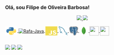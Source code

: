 ### Olá, sou Filipe de Oliveira Barbosa!

<div align="center">
  <a href="https://github.com/FilipeOBarbosa/FilipeOBarbosa">
  <img height="230em" src="https://github-readme-stats.vercel.app/api?username=FilipeOBarbosa&show_icons=true&theme=dark&include_all_commits=true&count_private=true"/>
  <img height="230em" src="https://github-readme-stats.vercel.app/api/top-langs/?username=FilipeOBarbosa&langs_count=5&theme=dark"/>
</div>
  <div style="display: inline_block"><br>
  <img align="center" alt="Rafa-Python" height="30" width="40" src="https://raw.githubusercontent.com/devicons/devicon/master/icons/python/python-original.svg">
   <img align="center" alt="Rafa-Java" height="30" width="40" src="https://cdn.jsdelivr.net/gh/devicons/devicon/icons/java/java-original.svg" />
  <img align="center" alt="Rafa-Js" height="30" width="40" src="https://raw.githubusercontent.com/devicons/devicon/master/icons/javascript/javascript-plain.svg">
    <img align="center"  height="30" width="30" src="https://raw.githubusercontent.com/devicons/devicon/master/icons/mysql/mysql-original.svg">
  <img align="center"  height="30" width="30" src="https://raw.githubusercontent.com/devicons/devicon/master/icons/postgresql/postgresql-original.svg">
  <img align="center"  height="30" width="30" src="https://raw.githubusercontent.com/devicons/devicon/master/icons/mongodb/mongodb-original.svg">
    <img align="center"  height="30" width="30" src="https://cdn.jsdelivr.net/gh/devicons/devicon/icons/neo4j/neo4j-original.svg" />
    <img align="center"  height="30" width="30" src="https://cdn.jsdelivr.net/gh/devicons/devicon/icons/couchdb/couchdb-original.svg" />
</div>
   
  ##
 
</div> 
  <a href = "mailto:filipeoliver225@gmail.com"><img src="https://img.shields.io/badge/Gmail-D14836?style=for-the-badge&logo=gmail&logoColor=white" target="_blank"></a>
  <a href= "https://www.reddit.com/user/FilipeOBarbosa" target="_blank"><img src="https://img.shields.io/badge/Reddit-FF4500?style=for-the-badge&logo=reddit&logoColor=white" target="_blank"></a>
  <a href= "https://www.linkedin.com/in/filipe-de-oliveira-barbosa-8a675a221/" target="_blank"><img src="https://img.shields.io/badge/-LinkedIn-%230077B5?style=for-the-badge&logo=linkedin&logoColor=white" target="_blank"></a>
 </div>
